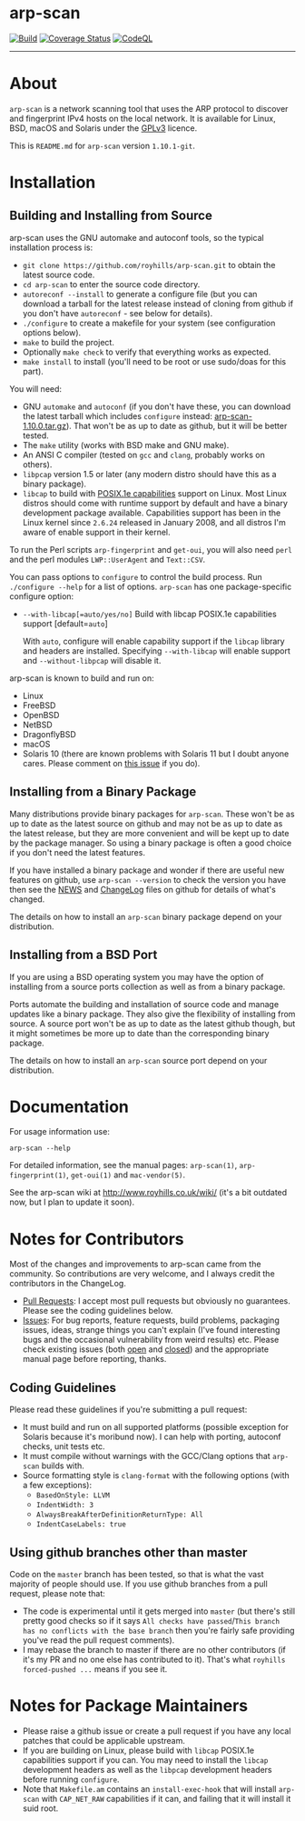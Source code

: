 # arp-scan

[![Build](https://github.com/royhills/arp-scan/actions/workflows/c-cpp.yml/badge.svg)](https://github.com/royhills/arp-scan/actions/workflows/c-cpp.yml)
[![Coverage Status](https://coveralls.io/repos/github/royhills/arp-scan/badge.svg?branch=master)](https://coveralls.io/github/royhills/arp-scan?branch=master)
[![CodeQL](https://github.com/royhills/arp-scan/actions/workflows/codeql.yml/badge.svg)](https://github.com/royhills/arp-scan/actions/workflows/codeql.yml)

---

# About

`arp-scan` is a network scanning tool that uses the ARP protocol to discover and fingerprint IPv4 hosts on the local network. It is available for Linux, BSD, macOS and Solaris under the [GPLv3](https://www.gnu.org/licenses/gpl-3.0.en.html) licence.

This is `README.md` for `arp-scan` version `1.10.1-git`.

# Installation

## Building and Installing from Source

arp-scan uses the GNU automake and autoconf tools, so the typical installation process is:

- `git clone https://github.com/royhills/arp-scan.git` to obtain the latest source code.
- `cd arp-scan` to enter the source code directory.
- `autoreconf --install` to generate a configure file (but you can download a tarball for the latest release instead of cloning from github if you don't have `autoreconf` - see below for details).
- `./configure` to create a makefile for your system (see configuration options below).
- `make` to build the project.
- Optionally `make check` to verify that everything works as expected.
- `make install` to install (you'll need to be root or use sudo/doas for this part).

You will need:

- GNU `automake` and `autoconf` (if you don't have these, you can download the latest tarball which includes `configure` instead: [arp-scan-1.10.0.tar.gz](https://github.com/royhills/arp-scan/releases/download/1.10.0/arp-scan-1.10.0.tar.gz)). That won't be as up to date as github, but it will be better tested.
- The `make` utility (works with BSD make and GNU make).
- An ANSI C compiler (tested on `gcc` and `clang`, probably works on others).
- `libpcap` version 1.5 or later (any modern distro should have this as a binary package).
- `libcap` to build with [POSIX.1e capabilities](https://sites.google.com/site/fullycapable/) support on Linux. Most Linux distros should come with runtime support by default and have a binary development package available. Capabilities support has been in the Linux kernel since `2.6.24` released in January 2008, and all distros I'm aware of enable support in their kernel.

To run the Perl scripts `arp-fingerprint` and `get-oui`, you will also need `perl` and the perl modules `LWP::UserAgent` and `Text::CSV`.

You can pass options to `configure` to control the build process. Run `./configure --help` for a list of options. `arp-scan` has one package-specific configure option:

- `--with-libcap[=auto/yes/no]` Build with libcap POSIX.1e capabilities support [default=`auto`]

    With `auto`, configure will enable capability support if the `libcap` library and headers are installed. Specifying `--with-libcap` will enable support and `--without-libpcap` will disable it.

arp-scan is known to build and run on:

 - Linux
 - FreeBSD
 - OpenBSD
 - NetBSD
 - DragonflyBSD
 - macOS
 - Solaris 10 (there are known problems with Solaris 11 but I doubt anyone cares. Please comment on [this issue](https://github.com/royhills/arp-scan/issues/31) if you do).

## Installing from a Binary Package

Many distributions provide binary packages for `arp-scan`. These won't be as up to date as the latest source on github and may not be as up to date as the latest release, but they are more convenient and will be kept up to date by the package manager. So using a binary package is often a good choice if you don't need the latest features.

If you have installed a binary package and wonder if there are useful new features on github, use `arp-scan --version` to check the version you have then see the [NEWS](NEWS.md) and [ChangeLog](ChangeLog) files on github for details of what's changed.

The details on how to install an `arp-scan` binary package depend on your distribution.

## Installing from a BSD Port

If you are using a BSD operating system you may have the option of installing from a source ports collection as well as from a binary package.

Ports automate the building and installation of source code and manage updates like a binary package. They also give the flexibility of installing from source. A source port won't be as up to date as the latest github though, but it might sometimes be more up to date than the corresponding binary package.

The details on how to install an `arp-scan` source port depend on your distribution.

# Documentation

For usage information use:

`arp-scan --help`

For detailed information, see the manual pages: `arp-scan(1)`, `arp-fingerprint(1)`, `get-oui(1)` and `mac-vendor(5)`.

See the arp-scan wiki at http://www.royhills.co.uk/wiki/ (it's a bit outdated now, but I plan to update it soon).

# Notes for Contributors

Most of the changes and improvements to arp-scan came from the community. So contributions are very welcome, and I always credit the contributors in the ChangeLog.

 - [Pull Requests](https://github.com/royhills/arp-scan/pulls): I accept most pull requests but obviously no guarantees. Please see the coding guidelines below.
 - [Issues](https://github.com/royhills/arp-scan/issues): For bug reports, feature requests, build problems, packaging issues, ideas, strange things you can't explain (I've found interesting bugs and the occasional vulnerability from weird results) etc. Please check existing issues (both [open](https://github.com/royhills/arp-scan/issues?q=is%3Aopen+is%3Aissue) and [closed](https://github.com/royhills/arp-scan/issues?q=is%3Aissue+is%3Aclosed)) and the appropriate manual page before reporting, thanks.

## Coding Guidelines

Please read these guidelines if you're submitting a pull request:

 - It must build and run on all supported platforms (possible exception for Solaris because it's moribund now). I can help with porting, autoconf checks, unit tests etc.
 - It must compile without warnings with the GCC/Clang options that `arp-scan` builds with.
 - Source formatting style is `clang-format` with the following options (with a few exceptions):
   - `BasedOnStyle: LLVM`
   - `IndentWidth: 3`
   - `AlwaysBreakAfterDefinitionReturnType: All`
   - `IndentCaseLabels: true`

## Using github branches other than master

Code on the `master` branch has been tested, so that is what the vast majority of people should use. If you use github branches from a pull request, please note that:

 - The code is experimental until it gets merged into `master` (but there's still pretty good checks so if it says `All checks have passed`/`This branch has no conflicts with the base branch` then you're fairly safe providing you've read the pull request comments).
 - I may rebase the branch to master if there are no other contributors (if it's my PR and no one else has contributed to it). That's what `royhills forced-pushed ...` means if you see it.

# Notes for Package Maintainers

 - Please raise a github issue or create a pull request if you have any local patches that could be applicable upstream.
 - If you are building on Linux, please build with `libcap` POSIX.1e capabilities support if you can. You may need to install the `libcap` development headers as well as the `libpcap` development headers before running `configure`.
 - Note that `Makefile.am` contains an `install-exec-hook` that will install `arp-scan` with `CAP_NET_RAW` capabilities if it can, and failing that it will install it suid root.
